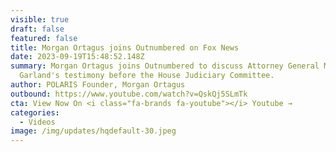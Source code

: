 ```yaml
---
visible: true
draft: false
featured: false
title: Morgan Ortagus joins Outnumbered on Fox News
date: 2023-09-19T15:48:52.148Z
summary: Morgan Ortagus joins Outnumbered to discuss Attorney General Merrick
  Garland's testimony before the House Judiciary Committee.
author: POLARIS Founder, Morgan Ortagus
outbound: https://www.youtube.com/watch?v=QskQj5SLmTk
cta: View Now On <i class="fa-brands fa-youtube"></i> Youtube →
categories:
  - Videos
image: /img/updates/hqdefault-30.jpeg
---
```

